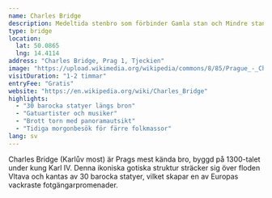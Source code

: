 ```yaml
---
name: Charles Bridge
description: Medeltida stenbro som förbinder Gamla stan och Mindre stan, känd för sina barocka statyer och gatuartister
type: bridge
location:
  lat: 50.0865
  lng: 14.4114
address: "Charles Bridge, Prag 1, Tjeckien"
image: "https://upload.wikimedia.org/wikipedia/commons/8/85/Prague_-_Charles_Bridge_-_Karluv_most.jpg"
visitDuration: "1-2 timmar"
entryFee: "Gratis"
website: "https://en.wikipedia.org/wiki/Charles_Bridge"
highlights:
  - "30 barocka statyer längs bron"
  - "Gatuartister och musiker"
  - "Brott torn med panoramautsikt"
  - "Tidiga morgonbesök för färre folkmassor"
lang: sv
---
```


Charles Bridge (Karlův most) är Prags mest kända bro, byggd på 1300-talet under kung Karl IV. Denna ikoniska gotiska struktur sträcker sig över floden Vltava och kantas av 30 barocka statyer, vilket skapar en av Europas vackraste fotgängarpromenader.